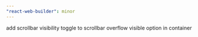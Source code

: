 ```yaml
---
"react-web-builder": minor
---
```


add scrollbar visibility toggle to scrollbar overflow visible option in container
